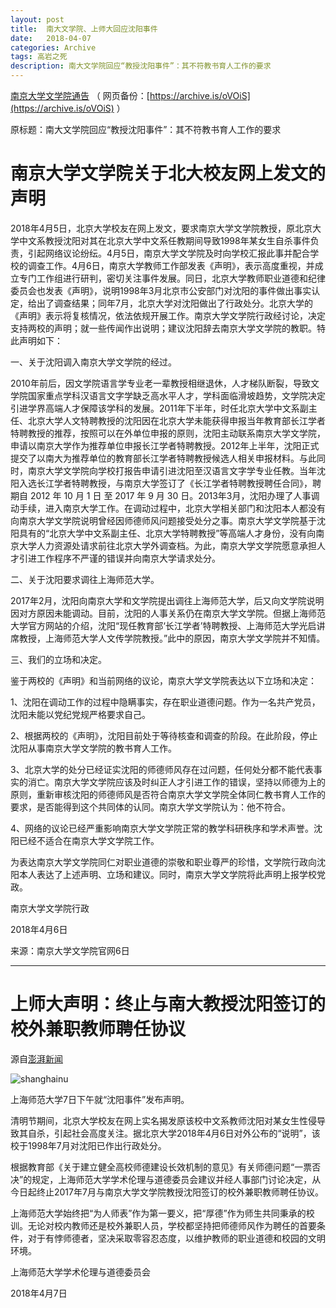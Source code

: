 ```yaml
---
layout: post
title:  南大文学院、上师大回应沈阳事件
date:   2018-04-07
categories: Archive
tags: 高岩之死
description: 南大文学院回应“教授沈阳事件”：其不符教书育人工作的要求
---
```


[南京大学文学院通告](http://chin.nju.edu.cn/shownews1702.html) （ 网页备份：[https://archive.is/oVOiS](https://archive.is/oVOiS) ）

原标题：南大文学院回应“教授沈阳事件”：其不符教书育人工作的要求

# 南京大学文学院关于北大校友网上发文的声明

2018年4月5日，北京大学校友在网上发文，要求南京大学文学院教授，原北京大学中文系教授沈阳对其在北京大学中文系任教期间导致1998年某女生自杀事件负责，引起网络议论纷纭。4月5日，南京大学文学院及时向学校汇报此事并配合学校的调查工作。4月6日，南京大学教师工作部发表《声明》，表示高度重视，并成立专门工作组进行研判，密切关注事件发展。同日，北京大学教师职业道德和纪律委员会也发表《声明》，说明1998年3月北京市公安部门对沈阳的事件做出事实认定，给出了调查结果；同年7月，北京大学对沈阳做出了行政处分。北京大学的《声明》表示将复核情况，依法依规开展工作。南京大学文学院行政经讨论，决定支持两校的声明；就一些传闻作出说明；建议沈阳辞去南京大学文学院的教职。特此声明如下：

一、关于沈阳调入南京大学文学院的经过。

2010年前后，因文学院语言学专业老一辈教授相继退休，人才梯队断裂，导致文学院国家重点学科汉语言文字学缺乏高水平人才，学科面临滑坡趋势，文学院决定引进学界高端人才保障该学科的发展。2011年下半年，时任北京大学中文系副主任、北京大学人文特聘教授的沈阳因在北京大学未能获得申报当年教育部长江学者特聘教授的推荐，按照可以在外单位申报的原则，沈阳主动联系南京大学文学院，申请以南京大学作为推荐单位申报长江学者特聘教授。2012年上半年，沈阳正式提交了以南大为推荐单位的教育部长江学者特聘教授候选人相关申报材料。与此同时，南京大学文学院向学校打报告申请引进沈阳至汉语言文字学专业任教。当年沈阳入选长江学者特聘教授，与南京大学签订了《长江学者特聘教授聘任合同》，聘期自 2012 年 10 月 1 日 至 2017 年 9 月 30 日。2013年3月，沈阳办理了人事调动手续，进入南京大学工作。在调动过程中，北京大学相关部门和沈阳本人都没有向南京大学文学院说明曾经因师德师风问题接受处分之事。南京大学文学院基于沈阳具有的“北京大学中文系副主任、北京大学特聘教授”等高端人才身份，没有向南京大学人力资源处请求前往北京大学外调查档。为此，南京大学文学院愿意承担人才引进工作程序不严谨的错误并向南京大学请求处分。

二、关于沈阳要求调往上海师范大学。

2017年2月，沈阳向南京大学和文学院提出调往上海师范大学，后又向文学院说明因对方原因未能调动。目前，沈阳的人事关系仍在南京大学文学院。但据上海师范大学官方网站的介绍，沈阳“现任教育部‘长江学者’特聘教授、上海师范大学光启讲席教授，上海师范大学人文传学院教授。”此中的原因，南京大学文学院并不知情。

三、我们的立场和决定。

鉴于两校的《声明》和当前网络的议论，南京大学文学院表达以下立场和决定：

1、沈阳在调动工作的过程中隐瞒事实，存在职业道德问题。作为一名共产党员，沈阳未能以党纪党规严格要求自己。

2、根据两校的《声明》，沈阳目前处于等待核查和调查的阶段。在此阶段，停止沈阳从事南京大学文学院的教书育人工作。

3、北京大学的处分已经证实沈阳的师德师风存在过问题，任何处分都不能代表事实的消亡。南京大学文学院应该及时纠正人才引进工作的错误，坚持以师德为上的原则，重新审核沈阳的师德师风是否符合南京大学文学院全体同仁教书育人工作的要求，是否能得到这个共同体的认同。南京大学文学院认为：他不符合。

4、网络的议论已经严重影响南京大学文学院正常的教学科研秩序和学术声誉。沈阳已经不适合在南京大学文学院工作。

为表达南京大学文学院同仁对职业道德的崇敬和职业尊严的珍惜，文学院行政向沈阳本人表达了上述声明、立场和建议。同时，南京大学文学院将此声明上报学校党政。

南京大学文学院行政

2018年4月6日

来源：南京大学文学院官网6日

---

# 上师大声明：终止与南大教授沈阳签订的校外兼职教师聘任协议

源自[澎湃新闻](https://www.thepaper.cn/newsDetail_forward_2062785)

![shanghainu](https://i.imgur.com/vewXYn2.jpg)

上海师范大学7日下午就“沈阳事件”发布声明。

清明节期间，北京大学校友在网上实名揭发原该校中文系教师沈阳对某女生性侵导致其自杀，引起社会高度关注。据北京大学2018年4月6日对外公布的“说明”，该校于1998年7月对沈阳已作出行政处分。

根据教育部《关于建立健全高校师德建设长效机制的意见》有关师德问题“一票否决”的规定，上海师范大学学术伦理与道德委员会建议并经人事部门讨论决定，从今日起终止2017年7月与南京大学文学院教授沈阳签订的校外兼职教师聘任协议。

上海师范大学始终把“为人师表”作为第一要义，把“厚德”作为师生共同秉承的校训。无论对校内教师还是校外兼职人员，学校都坚持把师德师风作为聘任的首要条件，对于有悖师德者，坚决采取零容忍态度，以维护教师的职业道德和校园的文明环境。

上海师范大学学术伦理与道德委员会

2018年4月7日
